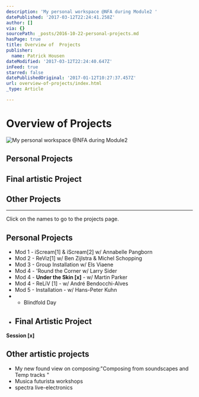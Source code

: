 ```yaml
---
description: 'My personal workspace @NFA during Module2 '
datePublished: '2017-03-12T22:24:41.258Z'
author: []
via: {}
sourcePath: _posts/2016-10-22-personal-projects.md
hasPage: true
title: Overview of  Projects
publisher:
  name: Patrick Housen
dateModified: '2017-03-12T22:24:40.647Z'
inFeed: true
starred: false
datePublishedOriginal: '2017-01-12T10:27:37.457Z'
url: overview-of-projects/index.html
_type: Article

---
```

# Overview of Projects
![My personal workspace @NFA during Module2 ](https://the-grid-user-content.s3-us-west-2.amazonaws.com/663f1065-15f2-4b41-8cfb-048a60f54162.jpg)

## Personal Projects

## Final artistic Project 

## Other Projects

---

Click on the names to go to the projects page.

## Personal Projects

* Mod 1 - iScream\[1\] & iScream\[2\] w/ Annabelle Pangborn
* Mod 2 - ReViz\[1\] w/ Ben Zijlstra & Michel Schopping
* Mod 3 - Group Installation w/ Els Viaene
* Mod 4 - 'Round the Corner w/ Larry Sider
* Mod 4 - **Under the Skin \[x\]** - w/ Martin Parker
* Mod 4 - ReLiV \[1\] - w/ André Bendocchi-Alves
* Mod 5 - Installation - w/ Hans-Peter Kuhn
* * Blindfold Day
* ## Final Artistic Project   
**Session \[x\]**

## Other artistic projects

* My new found view on composing:"Composing from soundscapes and Temp tracks "
* Musica futurista workshops
* spectra live-electronics